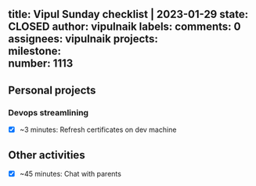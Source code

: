 title:	Vipul Sunday checklist | 2023-01-29
state:	CLOSED
author:	vipulnaik
labels:	
comments:	0
assignees:	vipulnaik
projects:	
milestone:	
number:	1113
--
## Personal projects

### Devops streamlining

- [x] ~3 minutes: Refresh certificates on dev machine

## Other activities

- [x] ~45 minutes: Chat with parents
